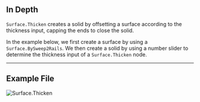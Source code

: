 ## In Depth
`Surface.Thicken` creates a solid by offsetting a surface according to the thickness input, capping the ends to close the solid.

In the example below, we first create a surface by using a `Surface.BySweep2Rails`. We then create a solid by using a number slider to determine the thickness input of a `Surface.Thicken` node.


___
## Example File

![Surface.Thicken](./Autodesk.DesignScript.Geometry.Surface.Thicken(surface,%20thickness)_img.jpg)
